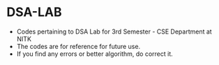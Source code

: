 # DSA-LAB
- Codes pertaining to DSA Lab for 3rd Semester - CSE Department at NITK
- The codes are for reference for future use.
- If you find any errors or better algorithm, do correct it.
